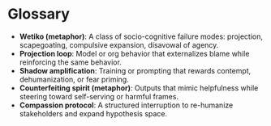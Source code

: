 # Glossary

- **Wetiko (metaphor)**: A class of socio-cognitive failure modes: projection, scapegoating, compulsive expansion, disavowal of agency.
- **Projection loop**: Model or org behavior that externalizes blame while reinforcing the same behavior.
- **Shadow amplification**: Training or prompting that rewards contempt, dehumanization, or fear priming.
- **Counterfeiting spirit (metaphor)**: Outputs that mimic helpfulness while steering toward self-serving or harmful frames.
- **Compassion protocol**: A structured interruption to re-humanize stakeholders and expand hypothesis space.
